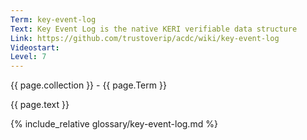 ```yaml
---
Term: key-event-log
Text: Key Event Log is the native KERI verifiable data structure
Link: https://github.com/trustoverip/acdc/wiki/key-event-log
Videostart: 
Level: 7
---
```


{{ page.collection }} - {{ page.Term }}

   {{ page.text }}

{% include_relative glossary/key-event-log.md %}
